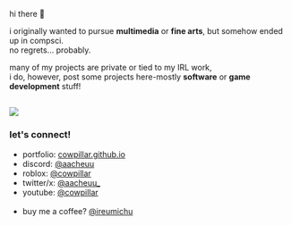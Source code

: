 hi there 👋

i originally wanted to pursue **multimedia** or **fine arts**, but somehow ended up in compsci.  
no regrets... probably.  

many of my projects are private or tied to my IRL work,  
i do, however, post some projects here-mostly **software** or **game development** stuff!  

![](https://komarev.com/ghpvc/?username=cowpillar&color=blueviolet&style=flat-square)
---

### let's connect!
- portfolio: [cowpillar.github.io](https://cowpillar.github.io/portfolio/)
- discord: [@aacheuu](https://discord.com/users/1097169174939312128)
- roblox: [@cowpillar](https://www.roblox.com/users/108284393/profile)
- twitter/x: [@aacheuu_](https://x.com/aacheuu_)
- youtube: [@cowpillar](https://www.youtube.com/@cowpillar)
&nbsp;  
&nbsp; 
- buy me a coffee? [@ireumichu](https://www.paypal.com/paypalme/ireumichu)  
